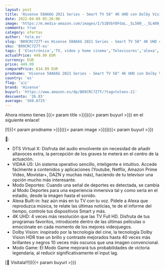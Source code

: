 ```yaml
---
layout: post
title: 'Hisense 58A66G 2021 Series - Smart TV 58" 4K UHD con Dolby Vision HDR  DTS Virtual X  Freeview Play  Alexa Built-in  Bluetooth'
date: 2022-04-09 05:26:06
image: 'https://m.media-amazon.com/images/I/51BVbY8FdaL._SL500_._SL400_.jpg'
comments: true
category: ofertas
author: 'tole.es'
slug: 'B09CRC7Z7T-es Hisense 58A66G 2021 Series - Smart TV 58" 4K UHD con Dolby...'
sku: 'B09CRC7Z7T-es'
tags: [ 'Electrónica','TV, vídeo y home cinema','Televisores','alexa','hisense', ]
actualPrice: 449.99 EUR
currency: EUR
price: 449.99
comparePrice: 614.99 EUR
prodname: 'Hisense 58A66G 2021 Series - Smart TV 58" 4K UHD con Dolby Vision HDR  DTS Virtual X  Freeview Play  Alexa Built-in  Bluetooth'
country: 'es'
flag: '🇪🇸'
brand: 'Hisense'
buyurl: 'https://www.amazon.es/dp/B09CRC7Z7T/?tag=tolees-21'
descuento: '26.83'
average: '569.8725'
---
```


Ahora mismo tienes [{{< param title >}}]({{< param buyurl >}}) en el siguiente enlace!

[![{{< param prodname >}}]({{< param image >}})]({{< param buyurl >}})

🔎:

- DTS Virtual X: Disfruta del audio envolvente sin necesidad de añadir altavoces extra, la percepción de los graves te meterá en el centro de la actuación.
- VIDAA U5: Un sistema operativo sencillo, inteligente e intuitivo. Accede fáclmente a contenidos y aplicaciones (Youtube, Netflix, Amazon Prime Video, Movistar+, DAZN y muchas más), haciendo de tu televisor una opción mucho más interesante.
- Modo Deportes: Cuando una señal de deportes es detectada, se cambia al Modo Deportes para una experiencia inmersiva tal y como sería en el estadio, desde la imagen hasta el sonido.
- Alexa Built-in: haz aún más en tu TV con tu voz. Pídele a Alexa que reproduzca música, te relate las últimas noticias, te de el informe del tiempo, controle tus dispositivos Smart y más.
- 4K UHD: 4 veces más resolución que las TV Full HD. Disfruta de tus programas favoritos, introdúcete dentro de las últimas películas o emociónate en cada momento de los mejores videojuegos.
- Dolby Vision: inspirado por la tecnología del cine, la tecnología Dolby Vision HDR trae un brillo y contraste mejorados hasta 40 veces más brillantes y negros 10 veces más oscuros que una imagen convencional.
- Modo Game: El Modo Game mejorará tus probabilidades de victoria legendaria, al reducir significativamente el input lag.

[🛒 Visítala!!!]({{< param buyurl >}})
